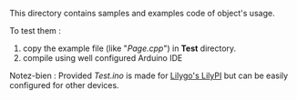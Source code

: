 This directory contains samples and examples code of object's usage.

To test them :
1. copy the example file (like "*Page.cpp*") in **Test** directory.
2. compile using well configured Arduino IDE

Notez-bien : Provided *Test.ino* is made for [Lilygo's LilyPI](http://www.lilygo.cn/prod_view.aspx?TypeId=50032&Id=1353&FId=t3:50032:3) but can be easily configured for other devices.
